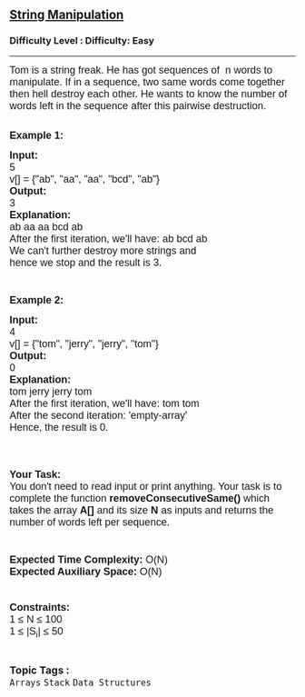 <h2><a href="https://www.geeksforgeeks.org/problems/string-manipulation3706/1?page=1&difficulty%5B%5D=0&category%5B%5D=Stack&sortBy=submissions">String Manipulation</a></h2><h3>Difficulty Level : Difficulty: Easy</h3><hr><div class="problems_problem_content__Xm_eO"><div class="starwars-lab">
<p><span style="font-size:18px"><span style="font-family:arial,helvetica,sans-serif">Tom is a string freak. He has got sequences of&nbsp; n words to manipulate. If in a sequence, two same words come together then hell destroy each other. He wants to know the number of words left in the sequence after this pairwise destruction.</span></span><br>
&nbsp;</p>

<div class="starwars-lab">
<p><span style="font-size:18px"><span style="font-family:arial,helvetica,sans-serif"><strong>Example 1:</strong></span></span></p>

<pre><span style="font-size:18px"><span style="font-family:arial,helvetica,sans-serif"><strong>Input:</strong>
5
v[] = {"ab", "aa", "aa", "bcd", "ab"}
<strong>Output:</strong>
3<strong>
Explanation:</strong>
ab aa aa bcd ab
After the first iteration, we'll have: ab bcd ab
We can't further destroy more strings and
hence we stop and the result is 3. </span></span></pre>

<p>&nbsp;</p>

<p><span style="font-size:18px"><span style="font-family:arial,helvetica,sans-serif"><strong>Example 2:</strong></span></span></p>

<pre><span style="font-size:18px"><span style="font-family:arial,helvetica,sans-serif"><strong>Input:</strong>
4
v[] = {"tom", "jerry", "jerry", "tom"}
<strong>Output:</strong>
0
<strong>Explanation:
</strong>tom jerry jerry tom
After the first iteration, we'll have: tom tom
After the second iteration: 'empty-array' 
Hence, the result is 0. </span></span></pre>
</div>

<p><br>
&nbsp;</p>

<p><span style="font-size:18px"><span style="font-family:arial,helvetica,sans-serif"><strong>Your Task:&nbsp;&nbsp;</strong><br>
You don't need to read input or print anything. Your task is to complete the function&nbsp;<strong>removeConsecutiveSame()</strong>&nbsp;which takes the array <strong>A[]</strong> and its size <strong>N</strong><strong> </strong>as inputs and returns the number of words left per sequence.</span></span></p>

<p>&nbsp;</p>

<p><span style="font-size:18px"><span style="font-family:arial,helvetica,sans-serif"><strong>Expected Time Complexity: </strong>O(N)<br>
<strong>Expected Auxiliary Space: </strong>O(N)<br>
<br>
<br>
<strong>Constraints:</strong><br>
1 ≤ N ≤ 100<br>
1 ≤ |S<sub>i</sub>| ≤ 50</span></span></p>
</div>
</div><br><p><span style=font-size:18px><strong>Topic Tags : </strong><br><code>Arrays</code>&nbsp;<code>Stack</code>&nbsp;<code>Data Structures</code>&nbsp;